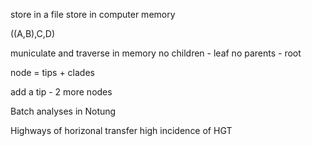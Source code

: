 store in a file
store in computer memory

((A,B),C,D)

municulate and traverse in memory 
no children - leaf
no parents - root

node = tips + clades

add a tip - 2 more nodes

Batch analyses in Notung

Highways of horizonal transfer high incidence of HGT


<!--stackedit_data:
eyJoaXN0b3J5IjpbLTI2MTg4OTExNywzNDU3MzYwNjUsLTEzND
IzMjI0MTcsLTEyMjA1NTEzNTddfQ==
-->